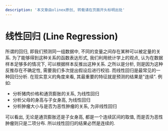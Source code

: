 ```yaml
---
description: '本文章由olinex原创, 转载请在页面开头标明出处'
---
```


# 线性回归 \(Line Regression\)

所谓的回归, 即我们预测同一组数据中, 不同的变量之间存在某种可以被定量的关系. 为了能够得到这种关系的函数表达形式, 我们利用统计学上的观点, 认为在数据样本足够多的情况下, 可以根据样本反推出这种关系. 之所以是分析, 则是因为这种反推存在不确定性, 需要我们多次提出假设后进行校验. 而线性回归是最常见的一种回归分析. 在现实意义的角度来看, 其最重要的特征就是预测的结果是"连续". 例如:

* 分析猪肉价格和通货膨胀的关系, 为线性回归
* 分析父母的身高与子女身高, 为线性回归
* 分析肿瘤大小与是否为恶性肿瘤的关系, 为非线性回归

可以看出, 无论是通货膨胀还是子女身高, 都是一个连续区间的取值, 而是否为恶性肿瘤则只是二项分布. 所以线性回归的结果必然是连续的.



